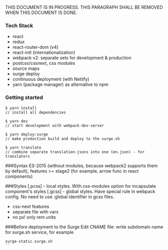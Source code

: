 THIS DOCUMENT IS IN PROGRESS. THIS PARAGRAPH SHALL BE REMOVED WHEN THIS DOCUMENT IS DONE.

### Tech Stack
- react
- redux
- react-router-dom (v4)
- react-intl (internationalization)
- webpack v2: separate sets for development & production
- postcss/cssnext, css modules
- source maps
- surge deploy
- continuous deployment (with Netlify)
- yarn (package manager) as alternative to npm 


### Getting started
```
$ yarn install
// install all dependencies
```
```
$ yarn dev
// start development with webpack-dev-server
```
```
$ yarn deploy:surge
// make production build and deploy to the surge.sh
```
```
$ yarn translate
// combine separate translation-jsons into one (en.json) - for translators
```

###Syntax
ES-2015 (without modules, because webpack2 supports them by default), features >= stage2 (for example, arrow func in react components)

###Styles
[.pcss] - local styles. With css-modules option for incapsulate component's styles
[.gcss] - global styles. Have special rule in webpack config. No need to use :global identifier in gcss files.

- css-next features
- separate file with vars
- no px! only rem units

###Before deployment to the Surge
Edit CNAME file: write subdomain name for surge.sh service, for example 
```
surge-static.surge.sh
``